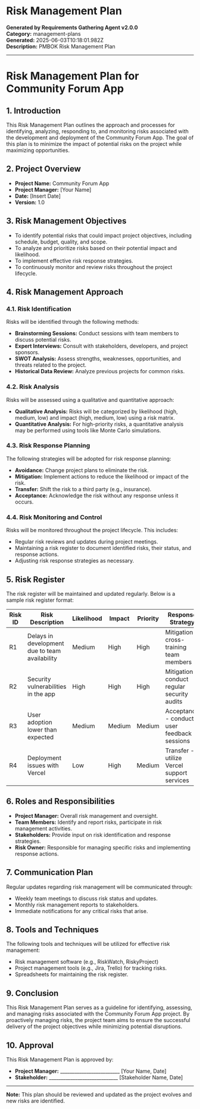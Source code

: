 # Risk Management Plan

**Generated by Requirements Gathering Agent v2.0.0**  
**Category:** management-plans  
**Generated:** 2025-06-03T10:18:01.982Z  
**Description:** PMBOK Risk Management Plan

---

# Risk Management Plan for Community Forum App

## 1. Introduction

This Risk Management Plan outlines the approach and processes for identifying, analyzing, responding to, and monitoring risks associated with the development and deployment of the Community Forum App. The goal of this plan is to minimize the impact of potential risks on the project while maximizing opportunities.

## 2. Project Overview

- **Project Name:** Community Forum App
- **Project Manager:** [Your Name]
- **Date:** [Insert Date]
- **Version:** 1.0

## 3. Risk Management Objectives

- To identify potential risks that could impact project objectives, including schedule, budget, quality, and scope.
- To analyze and prioritize risks based on their potential impact and likelihood.
- To implement effective risk response strategies.
- To continuously monitor and review risks throughout the project lifecycle.

## 4. Risk Management Approach

### 4.1. Risk Identification

Risks will be identified through the following methods:

- **Brainstorming Sessions:** Conduct sessions with team members to discuss potential risks.
- **Expert Interviews:** Consult with stakeholders, developers, and project sponsors.
- **SWOT Analysis:** Assess strengths, weaknesses, opportunities, and threats related to the project.
- **Historical Data Review:** Analyze previous projects for common risks.

### 4.2. Risk Analysis

Risks will be assessed using a qualitative and quantitative approach:

- **Qualitative Analysis:** Risks will be categorized by likelihood (high, medium, low) and impact (high, medium, low) using a risk matrix.
- **Quantitative Analysis:** For high-priority risks, a quantitative analysis may be performed using tools like Monte Carlo simulations.

### 4.3. Risk Response Planning

The following strategies will be adopted for risk response planning:

- **Avoidance:** Change project plans to eliminate the risk.
- **Mitigation:** Implement actions to reduce the likelihood or impact of the risk.
- **Transfer:** Shift the risk to a third party (e.g., insurance).
- **Acceptance:** Acknowledge the risk without any response unless it occurs.

### 4.4. Risk Monitoring and Control

Risks will be monitored throughout the project lifecycle. This includes:

- Regular risk reviews and updates during project meetings.
- Maintaining a risk register to document identified risks, their status, and response actions.
- Adjusting risk response strategies as necessary.

## 5. Risk Register

The risk register will be maintained and updated regularly. Below is a sample risk register format:

| Risk ID | Risk Description | Likelihood | Impact | Priority | Response Strategy | Owner | Status |
|---------|------------------|------------|--------|----------|-------------------|-------|--------|
| R1      | Delays in development due to team availability | Medium | High | High | Mitigation - cross-training team members | [Owner Name] | Open |
| R2      | Security vulnerabilities in the app | High | High | High | Mitigation - conduct regular security audits | [Owner Name] | Open |
| R3      | User adoption lower than expected | Medium | Medium | Medium | Acceptance - conduct user feedback sessions | [Owner Name] | Open |
| R4      | Deployment issues with Vercel | Low | High | Medium | Transfer - utilize Vercel support services | [Owner Name] | Open |

## 6. Roles and Responsibilities

- **Project Manager:** Overall risk management and oversight.
- **Team Members:** Identify and report risks, participate in risk management activities.
- **Stakeholders:** Provide input on risk identification and response strategies.
- **Risk Owner:** Responsible for managing specific risks and implementing response actions.

## 7. Communication Plan

Regular updates regarding risk management will be communicated through:

- Weekly team meetings to discuss risk status and updates.
- Monthly risk management reports to stakeholders.
- Immediate notifications for any critical risks that arise.

## 8. Tools and Techniques

The following tools and techniques will be utilized for effective risk management:

- Risk management software (e.g., RiskWatch, RiskyProject)
- Project management tools (e.g., Jira, Trello) for tracking risks.
- Spreadsheets for maintaining the risk register.

## 9. Conclusion

This Risk Management Plan serves as a guideline for identifying, assessing, and managing risks associated with the Community Forum App project. By proactively managing risks, the project team aims to ensure the successful delivery of the project objectives while minimizing potential disruptions.

## 10. Approval

This Risk Management Plan is approved by:

- **Project Manager:** _________________________ [Your Name, Date]
- **Stakeholder:** _____________________________ [Stakeholder Name, Date] 

---

**Note:** This plan should be reviewed and updated as the project evolves and new risks are identified.